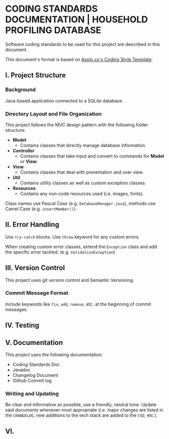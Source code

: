 # CODING STANDARDS DOCUMENTATION | HOUSEHOLD PROFILING DATABASE
Software coding standards to be used for this project are described in this document.

This document's format is based on [Axolo.co's Coding Style Template](https://axolo.co/blog/p/coding-style-template).

## I. Project Structure
### Background
Java-based application connected to a SQLite database.
### Directory Layout and File Organization
This project follows the MVC design pattern with the following folder structure:
- **Model**
  - Contains classes that directly manage database information.
- **Controller**
  - Contains classes that take input and convert to commands for **Model** or **View**.
- **View**
  - Contains classes that deal with presentation and user view.
- **Util**
  - Contains utility classes as well as custom exception classes.
- **Resources**
  - Contains any non-code resources used (i.e. images, fonts).

Class names use Pascal Case (e.g. `DatabaseManager.java`), methods use Camel Case (e.g. `insertMember()`).

## II. Error Handling
Use `try-catch` blocks. Use `throw` keyword for any custom errors.

When creating custom error classes, extend the `Exception` class and add the specific error tackled. (e.g. `ValidationException`)


## III. Version Control
This project uses git version control and Semantic Versioning.

### Commit Message Format
Include keywords like `fix`, `add`, `remove`, etc. at the beginning of commit messages.


## IV. Testing

## V. Documentation
This project uses the following documentation:
- Coding Standards Doc
- Javadoc
- Changelog Document
- Github Commit log

### Writing and Updating
Be clear and informative as possible, use a friendly, neutral tone.
Update said documents whenever most appropriate (i.e. major changes are listed in the `CHANGELOG`, new additions to the tech stack are added to the `CSD`, etc.).

## VI. 